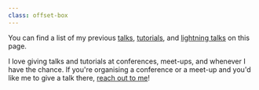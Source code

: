 ```yaml
---
class: offset-box
---
```


You can find a list of my previous [talks](#talks), [tutorials](#tutorials), and [lightning talks](#lightning-talks) on this page.

I love giving talks and tutorials at conferences, meet-ups, and whenever I have the chance.
If you're organising a conference or a meet-up and you'd like me to give a talk there, [reach out to me](/contact-me?subject=Come%20give%20a%20talk%20at...)!
